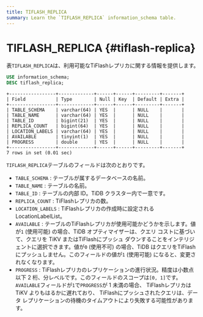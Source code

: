 ```yaml
---
title: TIFLASH_REPLICA
summary: Learn the `TIFLASH_REPLICA` information_schema table.
---
```


# TIFLASH_REPLICA {#tiflash-replica}

表`TIFLASH_REPLICA`は、利用可能なTiFlashレプリカに関する情報を提供します。


```sql
USE information_schema;
DESC tiflash_replica;
```

```
+-----------------+-------------+------+------+---------+-------+
| Field           | Type        | Null | Key  | Default | Extra |
+-----------------+-------------+------+------+---------+-------+
| TABLE_SCHEMA    | varchar(64) | YES  |      | NULL    |       |
| TABLE_NAME      | varchar(64) | YES  |      | NULL    |       |
| TABLE_ID        | bigint(21)  | YES  |      | NULL    |       |
| REPLICA_COUNT   | bigint(64)  | YES  |      | NULL    |       |
| LOCATION_LABELS | varchar(64) | YES  |      | NULL    |       |
| AVAILABLE       | tinyint(1)  | YES  |      | NULL    |       |
| PROGRESS        | double      | YES  |      | NULL    |       |
+-----------------+-------------+------+------+---------+-------+
7 rows in set (0.01 sec)
```

`TIFLASH_REPLICA`テーブルのフィールドは次のとおりです。

-   `TABLE_SCHEMA` : テーブルが属するデータベースの名前。
-   `TABLE_NAME` : テーブルの名前。
-   `TABLE_ID` : テーブルの内部 ID。TiDB クラスター内で一意です。
-   `REPLICA_COUNT` : TiFlashレプリカの数。
-   `LOCATION_LABELS` : TiFlashレプリカの作成時に設定される LocationLabelList。
-   `AVAILABLE` : テーブルのTiFlashレプリカが使用可能かどうかを示します。値が`1` (使用可能) の場合、TiDB オプティマイザーは、クエリ コストに基づいて、クエリを TiKV またはTiFlashにプッシュ ダウンすることをインテリジェントに選択できます。値が`0` (使用不可) の場合、TiDB はクエリをTiFlashにプッシュしません。このフィールドの値が`1` (使用可能) になると、変更されなくなります。
-   `PROGRESS` : TiFlashレプリカのレプリケーションの進行状況。精度は小数点以下 2 桁、分レベルです。このフィールドのスコープは`[0, 1]`です。 `AVAILABLE`フィールドが`1`で`PROGRESS`が 1 未満の場合、 TiFlashレプリカは TiKV よりもはるかに遅れており、 TiFlashにプッシュされたクエリは、データ レプリケーションの待機のタイムアウトにより失敗する可能性があります。
